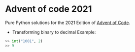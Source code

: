 # Advent of code 2021

Pure Python solutions for the 2021 Edition of [Advent of Code](https://adventofcode.com/).


- Transforming binary to decimal
Example:
```python
>> int("1001", 2)
>> 9
```
